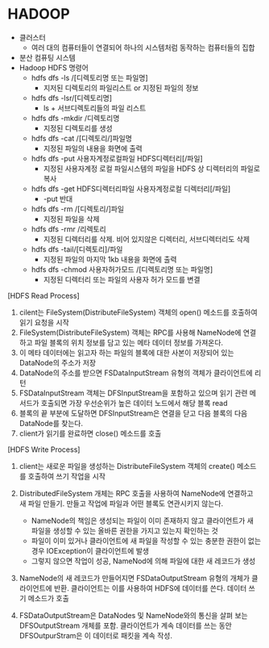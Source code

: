 # HADOOP

- 클러스터
  - 여러 대의 컴퓨터들이 연결되어 하나의 시스템처럼 동작하는 컴퓨터들의 집합
- 분산 컴퓨팅 시스템
- Hadoop HDFS 명령어
  - hdfs dfs -ls /[디렉토리명 또는 파일명]
    - 지저된 디렉토리의 파일리스트 or 지정된 파일의 정보
  - hdfs dfs -lsr/[디렉토리명]
    - ls + 서브디렉토리들의 파일 리스트
  - hdfs dfs -mkdir /디렉토리명
    - 지정된 디렉토리를 생성
  - hdfs dfs -cat /[디렉토리/]파일명
    - 지정된 파일의 내용을 화면에 출력
  - hdfs dfs -put 사용자계정로컬파일 HDFS디렉터리[/파일]
    - 지정된 사용자계정 로컬 파일시스템의 파일을 HDFS 상 디렉터리의 파일로 복사
  - hdfs dfs -get HDFS디렉터리파일 사용자계정로컬 디렉터리[/파일]
    - -put 반대
  - hdfs dfs -rm /[디렉토리/]파일
    - 지정된 파일을 삭제
  - hdfs dfs -rmr /리렉토리
    - 지정된 디렉터리를 삭제. 비어 있지않은 디렉터리, 서브디렉터리도 삭제
  - hdfs dfs -tail/[디렉토리]/파일
    - 지정된 파일의 마지막 1kb 내용을 화면에 출력
  - hdfs dfs -chmod 사용자허가모드 /[디렉토리명 또는 파일명]
    - 지정된 디렉터리 또는 파일의 사용자 허가 모드를 변결

[HDFS Read Process]

1. cilent는 FileSystem(DistributeFileSystem) 객체의 open() 메소드를 호출하여 읽기 요청을 시작
2. FileSystem(DistributeFileSystem) 객체는 RPC를 사용해 NameNode에 연결하고 파일 블록의 위치 정보를 담고 있는 메타 데이터 정보를 가져온다.
3. 이 메타 데이터에는 읽고자 하는 파일의 블록에 대한 사본이 저장되어 있는 DataNode의 주소가 저장
4. DataNode의 주소를 받으면 FSDataInputStream 유형의 객체가 클라이언트에 리턴
5. FSDataInputStream 객체는 DFSInputStream을 포함하고 있으며 읽기 관련 메서드가 호출되면 가장 우선순위가 높은 데이터 노드에서 해당 블록 read
6. 블록의 끝 부분에 도달하면 DFSInputStream은 연결을 닫고 다음 블록의 다음 DataNode를 찾는다.
7. client가 읽기를 완료하면 close() 메소드를 호출

[HDFS Write Process]

1. client는 새로운 파일을 생성하는 DistributeFileSystem 객체의 create() 메소드를 호출하여 쓰기 작업을 시작

2. DistributedFileSystem 개체는 RPC 호출을 사용하여 NameNode에 연결하고 새 파일 만들기. 만들고 작업에 파일과 어떤 블록도 연관시키지 않는다. 
   - NameNode의 책임은 생성되는 파일이 이미 존재하지 않고 클라이언트가 새 파일을 생성할 수 있는 올바른 권한을 가지고 있는지 확인하는 것
   - 파일이 이미 있거나 클라이언트에 새 파일을 작성할 수 있는 충분한 권한이 없는 경우 IOException이 클라이언트에 발생
   - 그렇지 않으면 작업이 성공, NameNod에 의해 파일에 대한 새 레코드가 생성
3. NameNode의 새 레코드가 만들어지면 FSDataOutputStream 유형의 개체가 클라이언트에 반환. 클라이언트는 이를 사용하여 HDFS에 데이터를 쓴다. 데이터 쓰기 메소드가 호출
4. FSDataOutputStream은 DataNodes 및 NameNode와의 통신을 살펴 보는 DFSOutputStream 개체를 포함. 클라이언트가 계속 데이터를 쓰는 동안 DFSOutpurStram은 이 데이터로 패킷을 계속 작성. 